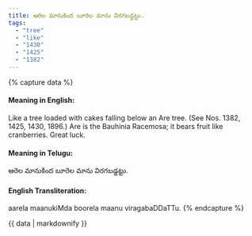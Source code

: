 ```yaml
---
title: ఆరెల మానుకింద బూరెల మాను విరగబడ్డట్టు.
tags:
  - "tree"
  - "like"
  - "1430"
  - "1425"
  - "1382"
---
```


{% capture data %}
#### Meaning in English:
Like a tree loaded with cakes falling below an Are tree.
(See Nos. 1382, 1425, 1430, 1896.)
Are is the Bauhinia Racemosa; it bears fruit like cranberries.
Great luck.

#### Meaning in Telugu:
ఆరెల మానుకింద బూరెల మాను విరగబడ్డట్టు.

#### English Transliteration:
aarela maanukiMda boorela maanu viragabaDDaTTu.
{% endcapture %}

<div class="notice">{{ data | markdownify }}</div>

